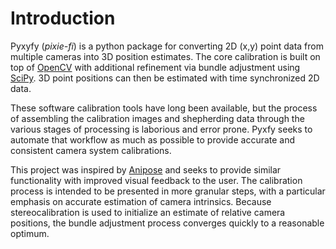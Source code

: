 
# Introduction

Pyxyfy (*pixie-fi*) is a python package for converting 2D (x,y) point data from multiple cameras into 3D position estimates. The core calibration is built on top of [OpenCV](https://docs.opencv.org/4.x/dc/dbb/tutorial_py_calibration.html) with additional refinement via bundle adjustment using [SciPy](https://scipy-cookbook.readthedocs.io/items/bundle_adjustment.html). 3D point positions can then be estimated with time synchronized 2D data.

These software calibration tools have long been available, but the process of assembling the calibration images and shepherding data through the various stages of processing is laborious and error prone. Pyxfy seeks to automate that workflow as much as possible to provide accurate and consistent camera system calibrations.


This project was inspired by [Anipose](https://www.sciencedirect.com/science/article/pii/S2211124721011797https://www.sciencedirect.com/science/article/pii/S2211124721011797) and seeks to provide similar functionality with improved visual feedback to the user. The calibration process is intended to be presented in more granular steps, with a particular emphasis on accurate estimation of camera intrinsics. Because stereocalibration is used to initialize an estimate of relative camera positions, the bundle adjustment process converges quickly to a reasonable optimum.

